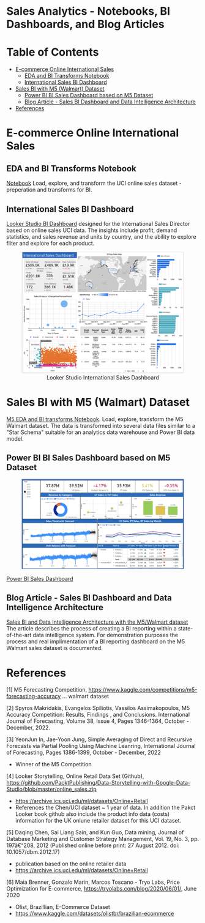 # Sales  Analytics - Notebooks, BI Dashboards, and Blog Articles <!-- omit from toc -->

# Table of Contents <!-- omit from toc -->
- [E-commerce Online International Sales](#e-commerce-online-international-sales)
  - [EDA and BI Transforms Notebook](#eda-and-bi-transforms-notebook)
  - [International Sales BI Dashboard](#international-sales-bi-dashboard)
- [Sales BI with M5 (Walmart) Dataset](#sales-bi-with-m5-walmart-dataset)
  - [Power BI BI Sales Dashboard based on M5 Dataset](#power-bi-bi-sales-dashboard-based-on-m5-dataset)
  - [Blog Article - Sales BI Dashboard and Data Intelligence Architecture](#blog-article---sales-bi-dashboard-and-data-intelligence-architecture)
- [References](#references)


# E-commerce Online International Sales

## EDA and BI Transforms Notebook
[Notebook](https://github.com/Aljgutier/sales_analytics)
Load, explore, and transform the UCI online sales dataset - preperation and transforms for BI.

##  International Sales BI Dashboard
[Looker Studio BI Dashboard](https://lookerstudio.google.com/reporting/5cfdf7d0-85b1-4be2-ab36-af77665778be/page/IkNHD) designed for the International Sales Director based on online sales UCI data. The insights include profit, demand statistics, and sales revenue and units by country, and the ability to explore filter and explore for each product.

<figure>
 <img alt="Intenational Sales Dashboard" title="International Sales Dashboard - Online Sales" src="./Intl_Sales_Dashboard.png" width="635">
 <figcaption><center>Looker Studio International Sales Dashboard</center></figcaption>
 </figure>

# Sales BI with M5 (Walmart) Dataset

[M5 EDA and BI transforms Notebook](https://github.com/Aljgutier/sales_analytics/blob/main/m5_eda_bi.ipynb). Load, explore, transform the M5 Walmart dataset. The data is transformed into several data files similar to a "Star Schema" suitable for an analytics data warehouse and Power BI data model.

## Power BI BI Sales Dashboard based on M5 Dataset

<figure>
 <img alt="SalesBI-M5-PowerBI.png" title="Power BI Sales Dashboard - M5/Walmart Dataset" src="./SalesBI-M5-PowerBI.png" width="635">
 <figcaption><center></center></figcaption>
 </figure> 

 [Power BI Sales Dashboard](https://app.powerbi.com/groups/me/reports/9679493e-7c0d-4a62-8ee3-6cfb00fe5fe0/ReportSection)


 ## Blog Article - Sales BI Dashboard and Data Intelligence Architecture
 [Sales BI and Data Intelligence Architecture with the M5/Walmart dataset](https://aljgutier.github.io/posts/AIBI%20Analytics/20220205_salesbi_and_architecture/) 
 The article describes the process of creating a BI reporting within a state-of-the-art data intelligence system. For demonstration purposes the process and real implimentation of a BI reporting dashboard on the M5 Walmart sales dataset is documented.

 # References

[1] M5 Forecasting Competition, https://www.kaggle.com/competitions/m5-forecasting-accuracy ... walmart dataset

[2] Spyros Makridakis, Evangelos Spiliotis, Vassilos Assimakopoulos, M5 Accuracy Competition: Results, Findings , and Conclusions. International Journal of Forecasting, Volume 38, Issue 4, Pages 1346-1364, October - December, 2022.

[3] YeonJun In, Jae-Yoon Jung, Simple Averaging of Direct and Recursive Forecasts via Partial Pooling Using Machine Leanring, International Journal of Forecasting, Pages 1386-1399, October - December, 2022
* Winner of the M5 Competition

[4] Looker Storytelling, Online Retail Data Set (Github), https://github.com/PacktPublishing/Data-Storytelling-with-Google-Data-Studio/blob/master/online_sales.zip
* https://archive.ics.uci.edu/ml/datasets/Online+Retail
* References the Chen/UCI dataset ~ 1 year of data. In addition the Pakct Looker book github also include the product info data (costs) information for the UK onlune retailer dataset for this UCI dataset.


[5] Daqing Chen, Sai Liang Sain, and Kun Guo, Data mining, Journal of Database Marketing and Customer Strategy Management, Vol. 19, No. 3, pp. 197â€“208, 2012 (Published online before print: 27 August 2012. doi: 10.1057/dbm.2012.17)
* publication based on the online retailer data
* https://archive.ics.uci.edu/ml/datasets/Online+Retail


[6] Maia Brenner, Gonzalo Marin, Marcos Toscano - Tryo Labs, Price Optimization for E-commerce, https://tryolabs.com/blog/2020/06/01/, June 2020
* Olist, Brazillian, E-Commerce Dataset
* https://www.kaggle.com/datasets/olistbr/brazilian-ecommerce